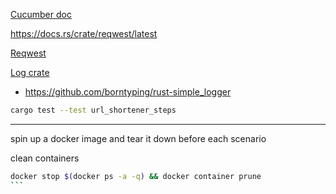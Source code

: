 [Cucumber doc](https://cucumber-rs.github.io/cucumber/current/quickstart.html)

https://docs.rs/crate/reqwest/latest

[Reqwest](https://docs.rs/reqwest/latest/reqwest/)

[Log crate](https://docs.rs/log/latest/log/index.html)
- https://github.com/borntyping/rust-simple_logger

```bash
cargo test --test url_shortener_steps
```
----

spin up a docker image and tear it down before each scenario


clean containers
````bash
docker stop $(docker ps -a -q) && docker container prune
```